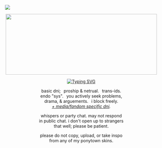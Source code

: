 ![](https://komarev.com/ghpvc/?username=zompyre&color=blue&label=Software+Instability&style=pixel)
<p align="center"> <img src="https://64.media.tumblr.com/6980f1a7d543297c3d419fb0af986d47/cc54622d2062d490-2a/s1280x1920/1f730cb83d337eb4ac59dbe8a098b12207825e32.pnj" width="500" height="200"/> </p>
<p align="center"> <a href="https://git.io/typing-svg"><img src="https://readme-typing-svg.demolab.com?font=Be+Vietnam+Pro&size=16&duration=3000&pause=1000&color=0000FF&center=true&width=435&lines=do+you+believe+in+gravity?;that+there+might+be+a+reason+why...;...you+tripped+over+me,+of+all+people?" alt="Typing SVG" /></a> </p>
<p align="center"> basic dni;⠀proship & netrual.⠀trans-ids. <br/> endo "sys".⠀you actively seek problems, <br/> drama, & arguements.⠀i block freely. <br/><i><a href="https://rentry.co/goregvt">+ media/fandom specific dni</a>.</i></p>
<p align="center"> whispers or party chat. may not respond <br/> in public chat. i don't open up to strangers <br/> that well; please be patient.</p>
<p align="center"> please do not copy, upload, or take inspo <br/> from any of my ponytown skins. </p>
